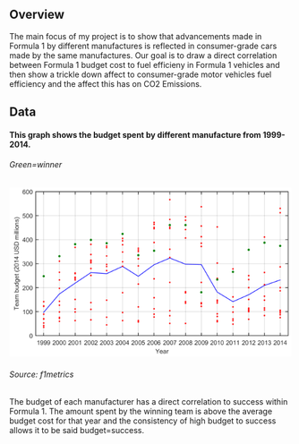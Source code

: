 ## Overview
The main focus of my project is to show that advancements made in Formula 1 by different manufactures is reflected in consumer-grade cars made by the same manufactures. Our goal is to draw a direct correlation between Formula 1 budget cost to fuel efficieny in Formula 1 vehicles and then show a trickle down affect to consumer-grade motor vehicles fuel efficiency and the affect this has on CO2 Emissions. 
## Data
#### This graph shows the budget spent by different manufacture from 1999-2014.
###### Green=winner
![graph](BudgetvsSuccess.png)
###### Source: f1metrics        
The budget of each manufacturer has a direct correlation to success within Formula 1. The amount spent by the winning team is above the average budget cost for that year and the consistency of high budget to success allows it to be said budget=success. 
